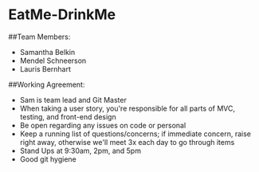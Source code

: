 # EatMe-DrinkMe

##Team Members:
- Samantha Belkin
- Mendel Schneerson
- Lauris Bernhart

##Working Agreement:
- Sam is team lead and Git Master
- When taking a user story, you're responsible for all parts of MVC, testing, and front-end design
- Be open regarding any issues on code or personal
- Keep a running list of questions/concerns; if immediate concern, raise right away, otherwise we'll meet 3x each day to go through items
- Stand Ups at 9:30am, 2pm, and 5pm
- Good git hygiene
